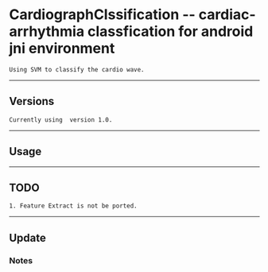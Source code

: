 
# CardiographClssification -- cardiac-arrhythmia classfication for android jni environment

    Using SVM to classify the cardio wave.

- - - 
## Versions

    Currently using  version 1.0.

- - - 
## Usage

    

- - - 
## TODO

    1. Feature Extract is not be ported.

- - -
## Update

    

### Notes

